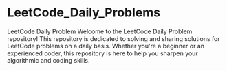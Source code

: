 # LeetCode_Daily_Problems
LeetCode Daily Problem  Welcome to the LeetCode Daily Problem repository! This repository is dedicated to solving and sharing solutions for LeetCode problems on a daily basis. Whether you're a beginner or an experienced coder, this repository is here to help you sharpen your algorithmic and coding skills.

